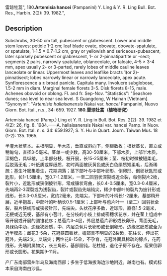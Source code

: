 雷琼牡蒿",
180.**Artemisia hancei** (Pampanini) Y. Ling & Y. R. Ling Bull. Bot. Res., Harbin. 2(2): 39. 1982.",

## Description
Subshrubs, 30-50 cm tall, pubescent or glabrescent. Lower and middle stem leaves: petiole 1-2 cm; leaf blade ovate, obovate, obovate-spatulate, or spatulate, 1-1.5 × 0.7-1.2 cm, gray or yellowish and sericeous-pubescent, later sparsely pubescent or glabrescent, 1- or 2-pinnatipartite or -sect; segments 2 pairs, narrowly spatulate, oblanceolate, or falcate, 4-5 × 3-4 mm, apex usually 2- or 3-parted, rarely lobes of middle cauline leaves lanceolate or linear. Uppermost leaves and leaflike bracts 1(or 2)-pinnatisect; lobes narrowly linear or narrowly lanceolate, apex acute. Synflorescence a ± broad panicle. Capitula many. Involucre subglobose, 1.5-2 mm in diam. Marginal female florets 3-5. Disk florets 8-15, male. Achenes obovoid or oblong. Fl. and fr. Sep-Nov.
  "Statistics": "Seashore dunes; sea level to near sea level. S Guangdong, W Hainan [Vietnam].
  "Synonym": "*Artemisia hallaisanensis* Nakai var. *hancei* Pampanini, Nuovo Giorn. Bot. Ital., n.s., 34: 659. 1927.
**180.雷琼牡蒿（植物研究）**

Artemisia hancei (Pamp.) Ling et Y. R. Ling in Bull. Bot. Res. 2(2): 39. 1982 et 4(2): 26, fig. 8. 1984.——A. hallaisanensis Nakai var. hancei Pamp. in Nuov. Giorn. Bot. Ital. n. s. 34: 659.1927; S. Y. Hu in Quart. Journ. Taiwan Mus. 18 (1-2): 135. 1965.

半灌木状草本。主根明显，半木质，垂直或斜向下，侧根数枚；根状茎长，直立或稍匍旬，直径3-5毫米。茎单一或少数，高30-50厘米，下部木质，上部半木质，深褐色，具纵棱，上半部分枝，枝开展，长15-25厘米；茎、枝初时微被短柔毛，后脱落无毛；叶纸质或厚纸质，初时两面被灰黄色或灰白色绢质短柔毛，后渐稀疏；基生叶密集着生，花期凋落；茎下部叶与中部叶卵形、倒卵形、倒卵状匙形或匙形，长1-1.5厘米，宽0.7-1.2厘米，一至二回羽状深裂或近全裂，每侧裂片2枚，裂片小，近匙形或狭倒披针形，常成镰状弯曲，长0.4-0.5厘米，宽0.3-0.4厘米，先端再2-3深裂或为浅裂齿，裂片或裂齿先端钝尖，稀少中部叶的裂片为披针形或线形，长0.3-0.5厘米，宽约2毫米，先端尖，下部叶的叶柄长1-2厘米，基部稍开展，近半抱茎，中部叶的叶柄长0.5-1厘米；上部叶与苞片叶一（至二）回羽状全裂，裂片狭线形或狭披针形，先端尖。头状花序多数，近球形，直径1.5-2毫米，无梗或近无梗，基部有小苞叶，在分枝的小枝上排成密穗状花序，并在茎上组成中等开展或开展的圆锥花序；总苞片3-4层，外层总苞片卵形或长卵形，背面无毛，具绿色中肋，边缘狭膜质，中、内层总苞片长卵形或长倒卵形，边缘宽膜质或全为近半膜质；雌花3-5朵，花冠狭圆锥状，檐部具不明显的2裂齿，花柱长，伸出花冠外，先端2叉，叉端尖；两性花8-15朵，不孕育，花冠外面具稀疏的腺点，花药线形，先端附属物尖，长三角形，基部圆钝，花柱短，退化子房不存在。瘦果倒卵形或长圆形。花果期9-11月。

产广东南部雷州半岛及海南西部；多生于低海拔海边沙地附近。越南也有。模式标本采自海南白沙县。
